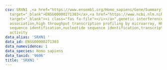 ```yaml
---
csv: SRXN1 ,<a href="https://www.ensembl.org/Homo_sapiens/Gene/Summary?db=core;g=ENSG00000271303"
  target="_blank">ENSG00000271303</a>,<a href="https://www.ncbi.nlm.nih.gov/pubmed/28369544"
  target="_blank"><i class="fas fa-file"></i></a>",genetic interference,functional
  association,high throughput transcription profiling by microarray, HF73 cells,nucleotide
  sequence identification,nucleotide sequence identification,transcriptional regulation,up-regulates
  activity
data_alias: 'SRXN1 '
data_id: ENSG00000271303
data_numevidence: 1
data_species: Homo sapiens
data_taxid: '9606'
title: 'SRXN1 '
---
```

